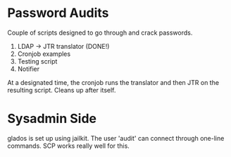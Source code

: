Password Audits
===============

Couple of scripts designed to go through and crack passwords.

1. LDAP -> JTR translator (DONE!)
2. Cronjob examples
3. Testing script
4. Notifier

At a designated time, the cronjob runs the translator and then JTR on the resulting script. Cleans up after itself.

Sysadmin Side
=============

glados is set up using jailkit. The user 'audit' can connect through one-line commands. SCP works really well for this.
